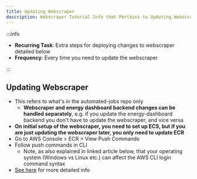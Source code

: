 ```yaml
---
title: Updating Webscraper
description: Webscraper Tutorial Info that Pertains to Updating Webscraper
---
```


:::info

- **Recurring Task**: Extra steps for deploying changes to webscraper detailed below
- **Frequency**: Every time you need to update the webscraper

:::

## Updating Webscraper

- This refers to what's in the automated-jobs repo only
  - **Webscraper and energy dashboard backend changes can be handled separately**, e.g. if you update the energy-dashboard backend you don't have to update the webscraper, and vice versa
- **On initial setup of the webscraper, you need to set up ECS, but if you are just updating the webscraper later, you only need to update ECR**
- Go to AWS Console > ECR > View Push Commands
- Follow push commands in CLI
  - Note, as also explained in linked article below, that your operating system (Windows vs Linux etc.) can affect the AWS CLI login command syntax
- [See here](webscraper_tutorial#testing-pipeline-guide) for more detailed info
